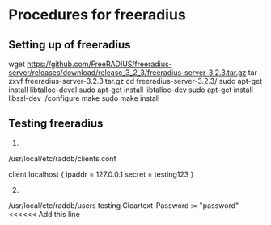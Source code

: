 # Procedures for freeradius

## Setting up of freeradius
wget  https://github.com/FreeRADIUS/freeradius-server/releases/download/release_3_2_3/freeradius-server-3.2.3.tar.gz
tar -zxvf freeradius-server-3.2.3.tar.gz
cd freeradius-server-3.2.3/
sudo apt-get install libtalloc-devel
sudo apt-get install libtalloc-dev
sudo apt-get install libssl-dev
./configure
make
sudo make install

## Testing freeradius
1.
/usr/local/etc/raddb/clients.conf

client localhost {
  ipaddr = 127.0.0.1
  secret = testing123
}

2.
/usr/local/etc/raddb/users
testing Cleartext-Password := "password"  <<<<<< Add this line
